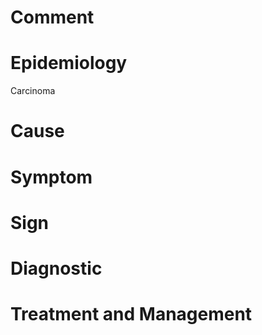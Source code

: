 # Comment

# Epidemiology

Carcinoma

# Cause

# Symptom

# Sign

# Diagnostic

# Treatment and Management
